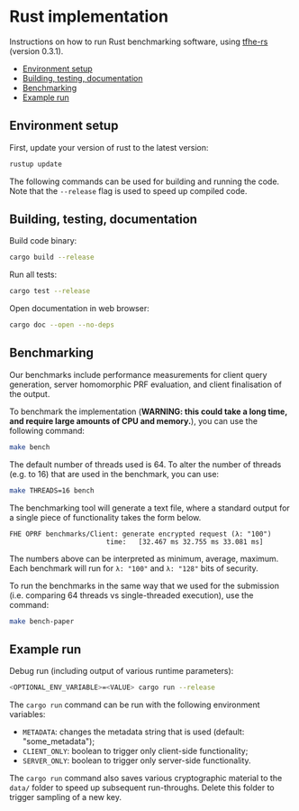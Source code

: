 # Rust implementation <!-- omit in toc -->

Instructions on how to run Rust benchmarking software, using [tfhe-rs](https://github.com/zama-ai/tfhe-rs/releases/tag/0.3.1) (version 0.3.1).

- [Environment setup](#environment-setup)
- [Building, testing, documentation](#building-testing-documentation)
- [Benchmarking](#benchmarking)
- [Example run](#example-run)

## Environment setup

First, update your version of rust to the latest version:
```bash
rustup update
```

The following commands can be used for building and running the code.
Note that the `--release` flag is used to speed up compiled code.

## Building, testing, documentation

Build code binary:
```bash
cargo build --release
```

Run all tests:
```bash
cargo test --release
```

Open documentation in web browser:
```bash
cargo doc --open --no-deps
```

## Benchmarking

Our benchmarks include performance measurements for client query generation, server homomorphic PRF evaluation, and client finalisation of the output.

To benchmark the implementation (**WARNING: this could take a long time, and require large amounts of CPU and memory.**), you can use the following command:
```bash
make bench
```

The default number of threads used is 64. To alter the number of threads (e.g. to 16) that are used in the benchmark, you can use:
```bash
make THREADS=16 bench
```

The benchmarking tool will generate a text file, where a standard output for a single piece of functionality takes the form below.
```
FHE OPRF benchmarks/Client: generate encrypted request (λ: "100")
                        time:   [32.467 ms 32.755 ms 33.081 ms]
```
The numbers above can be interpreted as minimum, average, maximum. Each benchmark will run for `λ: "100"` and `λ: "128"` bits of security.

To run the benchmarks in the same way that we used for the submission (i.e. comparing 64 threads vs single-threaded execution), use the command:
```bash
make bench-paper
```

## Example run

Debug run (including output of various runtime parameters):
```bash
<OPTIONAL_ENV_VARIABLE>=<VALUE> cargo run --release
```

The `cargo run` command can be run with the following environment variables:

- `METADATA`: changes the metadata string that is used (default: "some_metadata");
- `CLIENT_ONLY`: boolean to trigger only client-side functionality;
- `SERVER_ONLY`: boolean to trigger only server-side functionality.

The `cargo run` command also saves various cryptographic material to the
`data/` folder to speed up subsequent run-throughs. Delete this folder
to trigger sampling of a new key.
